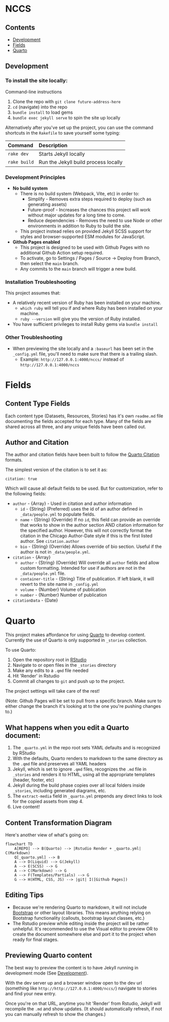 # NCCS

## Contents

- [Development](#development)
- [Fields](#fields)
- [Quarto](#quarto)

## Development 

### To install the site locally:

Command-line instructions

1. Clone the repo with `git clone future-address-here`
2. `cd` (navigate) into the repo
3. `bundle install` to load gems
4. `bundle exec jekyll serve` to spin the site up locally

Alternatively after you've set up the project, you can use the command shortcuts in the `Rakefile` to save yourself some typing:

|Command|Description|
|:---|:---|
|`rake dev`|Starts Jekyll locally|
|`rake build`|Run the Jekyll build process locally|

### Development Principles

- **No build system**
    - There is no build system (Webpack, Vite, etc) in order to:
       - Simplify - Removes extra steps required to deploy (such as generating assets)
       - Future-proof - Increases the chances this project will work without major updates for a long time to come.
       - Reduce dependencies - Removes the need to use Node or other environments in addition to Ruby to build the site.
    - This project instead relies on provided Jekyll SCSS support for styles and browser-supported ESM modules for JavaScript.
- **Github Pages enabled**
    - This project is designed to be used with Github Pages with no additional Github Action setup required.
    - To activate, go to Settings / Pages / Source -> Deploy from Branch, then select the `main` branch.
    - Any commits to the `main` branch will trigger a new build.

### Installation Troubleshooting

This project assumes that:

- A relatively recent version of Ruby has been installed on your machine.
    - `which ruby` will tell you if and where Ruby has been installed on your machine.
    - `ruby --version` will give you the version of Ruby installed.
- You have sufficient privileges to install Ruby gems via `bundle install`

### Other Troubleshooting

- When previewing the site locally and a `:baseurl` has been set in the `_config.yml` file, you'll need to make sure that there is a trailing slash.
    - Example: `http://127.0.0.1:4000/nccs/` instead of `http://127.0.0.1:4000/nccs`

# Fields

## Content Type Fields

Each content type (Datasets, Resources, Stories) has it's own `readme.md` file documenting the fields accepted for each type. Many of the fields are shared across all three, and any unique fields have been called out.

## Author and Citation

The author and citation fields have been built to follow the [Quarto Citation](https://quarto.org/docs/authoring/create-citeable-articles.html) formats.

The simplest version of the citation is to set it as:

`citation: true`

Which will cause all default fields to be used. But for customization, refer to the following fields:

- `author` - {Array} - Used in citation and author information
  - `id` - {String} (Preferred) uses the id of an author defined in `_data/people.yml` to populate fields.
  - `name` - {String} (Override) If no `id`, this field can provide an override that works to show in the author section AND citation information for the specified author. However, this will not correctly format the citation in the Chicago Author-Date style if this is the first listed author. See `citation.author`
  - `bio` - {String} (Override) Allows override of bio section. Useful if the author is not in `_data/people.yml`.
- `citation` - {Array}
  - `author` - {String} (Override) Will override all `author` fields and allow custom formatting. Intended for use if authors are not in the `_data/people.yml` file.
  - `container-title` - {String} Title of publication. If left blank, it will revert to the site name in `_config.yml`
  - `volume` - {Number} Volume of publication
  - `number` - {Number} Number of publication
- `citationData` - {Date}

# Quarto

This project makes affordance for using [Quarto](https://quarto.org/) to develop content. Currently the use of Quarto is only supported in `_stories` collection.

To use Quarto:

1. Open the repository root in [RStudio](https://posit.co/products/open-source/rstudio/)
2. Navigate to or open files in the `_stories` directory
3. Make any edits to a `.qmd` file needed
4. Hit 'Render' in Rstudio
5. Commit all changes to `git` and push up to the project.

The project settings will take care of the rest!

(Note: Github Pages will be set to pull from a specific branch. Make sure to either change the branch it's looking at to the one you're pushing changes to.)

## What happens when you edit a Quarto document:

1. The `_quarto.yml` in the repo root sets YAML defaults and is recognized by RStudio
2. With the defaults, Quarto renders to markdown to the same directory as the `.qmd` file and preserves all YAML headers
3. Jekyll, which is set to ignore `.qmd` files, recognizes the `.md` file in `_stories` and renders it to HTML, using all the appropriate templates (header, footer, etc)
4. Jekyll during the build phase copies over all local folders inside `_stories`, including generated diagrams, etc.
5. The `extract-media` field in `_quarto.yml` prepends any direct links to look for the copied assets from step 4.
6. Live content!

## Content Transformation Diagram

Here's another view of what's going on:

```mermaid
flowchart TD
    A[REPO] --> B(Quarto) --> |Rstudio Render + _quarto.yml| C(Markdown)
    Q[_quarto.yml] --> B
    A --> D(Liquid) --> G(Jekyll)
    A --> E(SCSS) --> G
    A --> C(Markdown) --> G
    A --> F(Templates/Partials) --> G
    G --> H(HTML, CSS, JS) --> |git| I([Github Pages])
```

## Editing Tips

- Because we're rendering Quarto to markdown, it will not include [Bootstrap](https://getbootstrap.com/) or other layout libraries. This means anything relying on Bootstrap functionality (callouts, bootstrap layout classes, etc.)
- The Rstudio preview while editing inside the project will be rather unhelpful. It's recommended to use the Visual editor to preview OR to create the document somewhere else and port it to the project when ready for final stages.

## Previewing Quarto content

The best way to preview the content is to have Jekyll running in development mode (See [Development](#development)).

With the dev server up and a browser window open to the dev url (something like `http://http://127.0.0.1:4000/nccs/`) navigate to stories and find your new entry.

Once you're on that URL, anytime you hit 'Render' from Rstudio, Jekyll will recompile the `.md` and show updates. (It should automatically refresh, if not you can manually refresh to show the changes.)
